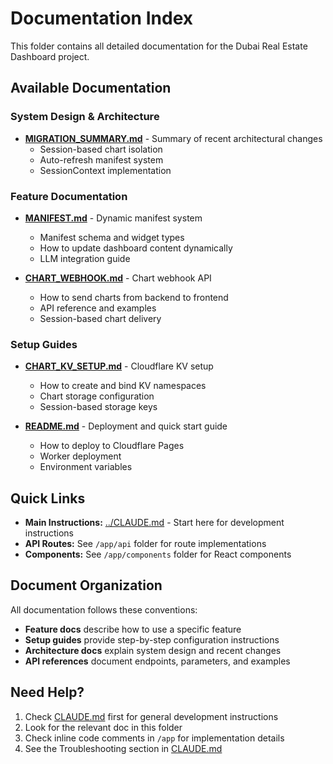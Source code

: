 # Documentation Index

This folder contains all detailed documentation for the Dubai Real Estate Dashboard project.

## Available Documentation

### System Design & Architecture

- **[MIGRATION_SUMMARY.md](MIGRATION_SUMMARY.md)** - Summary of recent architectural changes
  - Session-based chart isolation
  - Auto-refresh manifest system
  - SessionContext implementation

### Feature Documentation

- **[MANIFEST.md](MANIFEST.md)** - Dynamic manifest system
  - Manifest schema and widget types
  - How to update dashboard content dynamically
  - LLM integration guide

- **[CHART_WEBHOOK.md](CHART_WEBHOOK.md)** - Chart webhook API
  - How to send charts from backend to frontend
  - API reference and examples
  - Session-based chart delivery

### Setup Guides

- **[CHART_KV_SETUP.md](CHART_KV_SETUP.md)** - Cloudflare KV setup
  - How to create and bind KV namespaces
  - Chart storage configuration
  - Session-based storage keys

- **[README.md](README.md)** - Deployment and quick start guide
  - How to deploy to Cloudflare Pages
  - Worker deployment
  - Environment variables

## Quick Links

- **Main Instructions:** [../CLAUDE.md](../CLAUDE.md) - Start here for development instructions
- **API Routes:** See `/app/api` folder for route implementations
- **Components:** See `/app/components` folder for React components

## Document Organization

All documentation follows these conventions:
- **Feature docs** describe how to use a specific feature
- **Setup guides** provide step-by-step configuration instructions
- **Architecture docs** explain system design and recent changes
- **API references** document endpoints, parameters, and examples

## Need Help?

1. Check [CLAUDE.md](../CLAUDE.md) first for general development instructions
2. Look for the relevant doc in this folder
3. Check inline code comments in `/app` for implementation details
4. See the Troubleshooting section in [CLAUDE.md](../CLAUDE.md)
